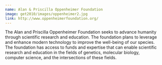 ```yaml
---
name: Alan & Priscilla Oppenheimer Foundation
image: get2010/images/oppenheimer2.jpg
link: http://www.oppenheimerfoundation.org/
---
```


The Alan and Priscilla Oppenheimer Foundation seeks to advance humanity through scientific research and education. The foundation plans to leverage and enhance modern technology to improve the well-being of our species. The foundation has access to funds and expertise that can enable scientific research and education in the fields of genetics, molecular biology, computer science, and the intersections of these fields.
